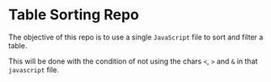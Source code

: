 Table Sorting Repo
======

The objective of this repo is to use a single `JavaScript` file to sort and filter a table.

This will be done with the condition of not using the chars `<`, `>` and `&` in that `javascript` file.